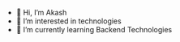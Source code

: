 - 👋 Hi, I’m Akash
- 👀 I’m interested in technologies
- 🌱 I’m currently learning Backend Technologies
